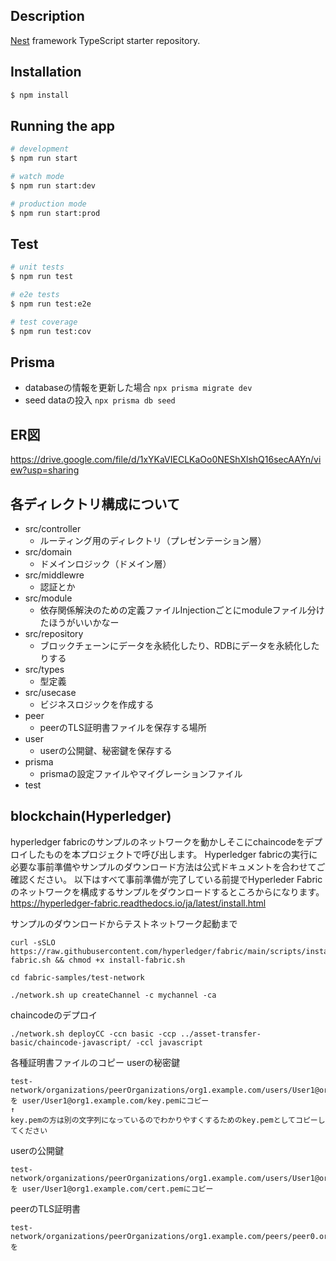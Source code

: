 ## Description

[Nest](https://github.com/nestjs/nest) framework TypeScript starter repository.

## Installation

```bash
$ npm install
```

## Running the app

```bash
# development
$ npm run start

# watch mode
$ npm run start:dev

# production mode
$ npm run start:prod
```

## Test

```bash
# unit tests
$ npm run test

# e2e tests
$ npm run test:e2e

# test coverage
$ npm run test:cov
```

## Prisma
 - databaseの情報を更新した場合
 `npx prisma migrate dev`
 - seed dataの投入
 `npx prisma db seed`

## ER図
https://drive.google.com/file/d/1xYKaVIECLKaOo0NEShXlshQ16secAAYn/view?usp=sharing

## 各ディレクトリ構成について
 - src/controller
   - ルーティング用のディレクトリ（プレゼンテーション層）
 - src/domain
   - ドメインロジック（ドメイン層）
 - src/middlewre
   - 認証とか
 - src/module
   - 依存関係解決のための定義ファイルInjectionごとにmoduleファイル分けたほうがいいかなー
 - src/repository
   - ブロックチェーンにデータを永続化したり、RDBにデータを永続化したりする
 - src/types
   - 型定義
 - src/usecase
   - ビジネスロジックを作成する
 - peer
   - peerのTLS証明書ファイルを保存する場所
 - user
   - userの公開鍵、秘密鍵を保存する
 - prisma
   - prismaの設定ファイルやマイグレーションファイル
 - test

## blockchain(Hyperledger)
hyperledger fabricのサンプルのネットワークを動かしそこにchaincodeをデプロイしたものを本プロジェクトで呼び出します。
Hyperledger fabricの実行に必要な事前準備やサンプルのダウンロード方法は公式ドキュメントを合わせてご確認ください。
以下はすべて事前準備が完了している前提でHyperleder Fabricのネットワークを構成するサンプルをダウンロードするところからになります。
https://hyperledger-fabric.readthedocs.io/ja/latest/install.html

サンプルのダウンロードからテストネットワーク起動まで
```
curl -sSLO https://raw.githubusercontent.com/hyperledger/fabric/main/scripts/install-fabric.sh && chmod +x install-fabric.sh

cd fabric-samples/test-network

./network.sh up createChannel -c mychannel -ca

```

chaincodeのデプロイ
```
./network.sh deployCC -ccn basic -ccp ../asset-transfer-basic/chaincode-javascript/ -ccl javascript
```

各種証明書ファイルのコピー
userの秘密鍵
```
test-network/organizations/peerOrganizations/org1.example.com/users/User1@org1.example.com/msp/keystore/key.pem を user/User1@org1.example.com/key.pemにコピー
↑
key.pemの方は別の文字列になっているのでわかりやすくするためのkey.pemとしてコピーしてください
```
userの公開鍵
```
test-network/organizations/peerOrganizations/org1.example.com/users/User1@org1.example.com/msp/signcerts/cert.pem を user/User1@org1.example.com/cert.pemにコピー
```
peerのTLS証明書
```
test-network/organizations/peerOrganizations/org1.example.com/peers/peer0.org1.example.com/tls/ca.crt を 
```

